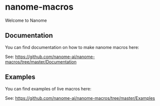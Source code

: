 # nanome-macros

Welcome to Nanome

## Documentation

You can find documentation on how to make nanome macros here:

See: https://github.com/nanome-ai/nanome-macros/tree/master/Documentation

## Examples

You can find examples of live macros here:

See: https://github.com/nanome-ai/nanome-macros/tree/master/Examples
